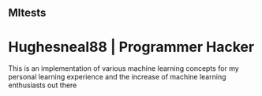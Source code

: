 ## Mltests
# Hughesneal88 | Programmer Hacker
This is an implementation of various machine learning concepts for my personal learning experience
and the increase of machine learning enthusiasts out there
